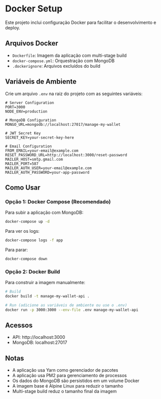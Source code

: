 # Docker Setup

Este projeto inclui configuração Docker para facilitar o desenvolvimento e deploy.

## Arquivos Docker

- `Dockerfile`: Imagem da aplicação com multi-stage build
- `docker-compose.yml`: Orquestração com MongoDB
- `.dockerignore`: Arquivos excluídos do build

## Variáveis de Ambiente

Crie um arquivo `.env` na raiz do projeto com as seguintes variáveis:

```env
# Server Configuration
PORT=3000
NODE_ENV=production

# MongoDB Configuration
MONGO_URL=mongodb://localhost:27017/manage-my-wallet

# JWT Secret Key
SECRET_KEY=your-secret-key-here

# Email Configuration
FROM_EMAIL=your-email@example.com
RESET_PASSWORD_URL=http://localhost:3000/reset-password
MAILER_HOST=smtp.gmail.com
MAILER_PORT=587
MAILER_AUTH_USER=your-email@example.com
MAILER_AUTH_PASSWORD=your-app-password
```

## Como Usar

### Opção 1: Docker Compose (Recomendado)

Para subir a aplicação com MongoDB:

```bash
docker-compose up -d
```

Para ver os logs:

```bash
docker-compose logs -f app
```

Para parar:

```bash
docker-compose down
```

### Opção 2: Docker Build

Para construir a imagem manualmente:

```bash
# Build
docker build -t manage-my-wallet-api .

# Run (adicione as variáveis de ambiente ou use o .env)
docker run -p 3000:3000 --env-file .env manage-my-wallet-api
```

## Acessos

- API: http://localhost:3000
- MongoDB: localhost:27017

## Notas

- A aplicação usa Yarn como gerenciador de pacotes
- A aplicação usa PM2 para gerenciamento de processos
- Os dados do MongoDB são persistidos em um volume Docker
- A imagem base é Alpine Linux para reduzir o tamanho
- Multi-stage build reduz o tamanho final da imagem
